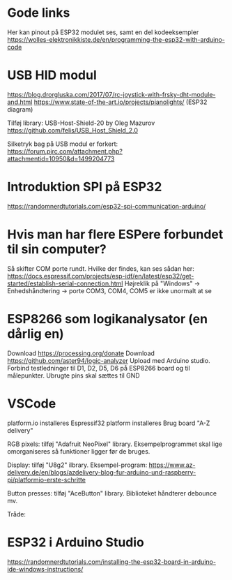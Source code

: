 # Gode links

Her kan pinout på ESP32 modulet ses, samt en del kodeeksempler
https://wolles-elektronikkiste.de/en/programming-the-esp32-with-arduino-code

# USB HID modul
 https://blog.drorgluska.com/2017/07/rc-joystick-with-frsky-dht-module-and.html
 https://www.state-of-the-art.io/projects/pianolights/ (ESP32 diagram)
 
 Tilføj library: USB-Host-Shield-20 by Oleg Mazurov
 https://github.com/felis/USB_Host_Shield_2.0
 
 Silketryk bag på USB modul er forkert: https://forum.pjrc.com/attachment.php?attachmentid=10950&d=1499204773
 
# Introduktion SPI på ESP32
 https://randomnerdtutorials.com/esp32-spi-communication-arduino/
 
# Hvis man har flere ESPere forbundet til sin computer?
Så skifter COM porte rundt.  Hvilke der findes, kan ses sådan her:
https://docs.espressif.com/projects/esp-idf/en/latest/esp32/get-started/establish-serial-connection.html
Højreklik på "Windows" -> Enhedshåndtering -> porte COM3, COM4, COM5 er ikke unormalt at se

# ESP8266 som logikanalysator (en dårlig en)
Download https://processing.org/donate
Download https://github.com/aster94/logic-analyzer
Upload med Arduino studio.
Forbind testledninger til D1, D2, D5, D6 på ESP8266 board og til målepunkter.
Ubrugte pins skal sættes til GND
 
# VSCode

platform.io installeres
Espressif32 platform installeres
Brug board "A-Z delivery"

RGB pixels: tilføj "Adafruit NeoPixel" library.
  Eksempelprogrammet skal lige omorganiseres så funktioner ligger før de bruges.
  
Display: tilføj "U8g2" ilbrary.
  Eksempel-program:
  https://www.az-delivery.de/en/blogs/azdelivery-blog-fur-arduino-und-raspberry-pi/platformio-erste-schritte
  
Button presses: tilføj "AceButton" library.
  Biblioteket håndterer debounce mv.
  
Tråde:


# ESP32 i Arduino Studio
https://randomnerdtutorials.com/installing-the-esp32-board-in-arduino-ide-windows-instructions/
